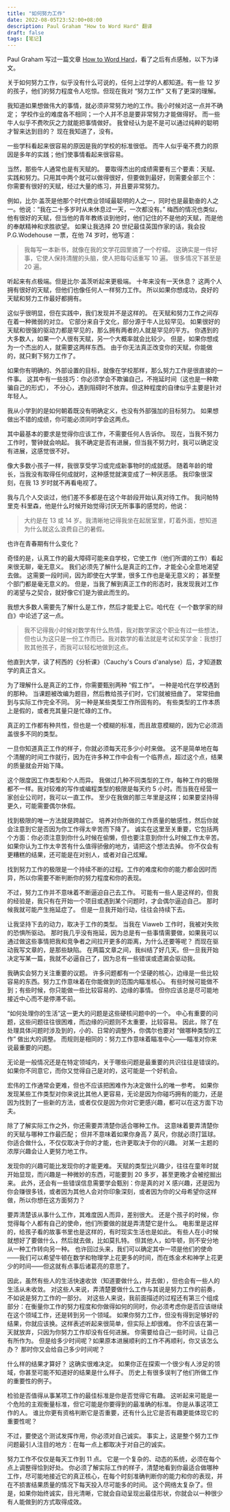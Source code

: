 ```yaml
---
title: "如何努力工作"
date: 2022-08-05T23:52:00+08:00
description: Paul Graham "How to Word Hard" 翻译
draft: false
tags: [笔记]
---
```


Paul Graham 写过一篇文章 [How to Word Hard](http://paulgraham.com/hwh.html)，看了之后有点感触，以下为译文。

关于如何努力工作，似乎没有什么可说的，任何上过学的人都知道。有一些 12 岁的孩子，他们的努力程度令人吃惊。但现在我对 “努力工作” 又有了更深的理解。

我知道如果想做伟大的事情，就必须非常努力地的工作。我小时候对这一点并不确定；
学校作业的难度各不相同；一个人并不总是要非常努力才能做得好。
而一些牛人似乎不费吹灰之力就能把事情做好。
我曾经认为是不是可以通过纯粹的聪明才智来达到目的？
现在我知道了，没有。

一些学科看起来很容易的原因是我的学校的标准很低。
而牛人似乎毫不费力的原因是多年的实践；他们使事情看起来很容易。

当然，那些牛人通常也是有天赋的。
要取得杰出的成绩需要有三个要素：天赋、实践和努力。只用其中两个就可以做得很好，但要做到最好，则需要全部三个：
你需要有很好的天赋，经过大量的练习，并且要非常努力。

例如，比尔·盖茨是他那个时代商业领域最聪明的人之一，同时也是最勤奋的人之一。他说：“我在二十多岁时从未休息过一天，一次都没有。”
梅西的情况也类似，他有很好的天赋，但当他的青年教练谈到他时，他们记住的不是他的天赋，而是他的奉献精神和求胜欲望。
如果让我选择 20 世纪最佳英国作家的话，我会投 P.G.Wodehouse 一票，在他 74 岁时，他写道：

> 我每写一本新书，就像在我的文学花园里摘了一个柠檬。
> 这确实是一件好事，它使人保持清醒的头脑，使人把每句话重写 10 遍。
> 很多情况下甚至是 20 遍。

听起来有点极端。但是比尔·盖茨听起来更极端。
十年来没有一天休息？
这两个人拥有很好的天赋，但他们也像任何人一样努力工作。
所以如果你想成功，良好的天赋和努力工作最好都拥有。

这似乎很明显，但在实践中，我们发现并不是这样的。
在天赋和努力工作之间存在着一种微弱的对立。
它部分来自于文化，部分源于牛人比较罕见。
如果很好的天赋和很强的驱动力都是罕见的，那么拥有两者的人就是罕见的平方。
你遇到的大多数人，如果一个人很有天赋，另一个大概率就会比较少。
但是，如果你想成为一个杰出的人，就需要这两样东西。
由于你无法真正改变你的天赋，你能做的，就只剩下努力工作了。

如果你有明确的、外部设置的目标，就像在学校那样，那么努力工作是很直接的一件事。
这其中有一些技巧：你必须学会不欺骗自己，不拖延时间（这也是一种欺骗自己的形式），
不分心，遇到阻碍时不放弃。但这种程度的自律似乎主要是针对年轻人。

我从小学到的是如何朝着既没有明确定义，也没有外部强加的目标努力。
如果想做出不错的成绩，你可能必须同时学会这两点。

其中最基本的要求是觉得你应该工作，不需要任何人告诉你。
现在，当我不努力工作时，警钟就会响起。
我不确定是否有进展，但当我不努力时，我可以确定没有进展，这感觉很不好。

像大多数小孩子一样，我很享受学习或完成新事物时的成就感。
随着年龄的增长，当我没有取得任何成就时，这种感觉就演变成了一种厌恶感。
我印象很深刻，在我 13 岁时就不再看电视了。

我与几个人交谈过，他们差不多都是在这个年龄段开始认真对待工作。
我问帕特里克·科里森，他是什么时候开始觉得讨厌无所事事的感觉的，他说：

> 大约是在 13 或 14 岁。我清晰地记得我坐在起居室里，盯着外面，想知道为什么就这么浪费自己的暑假。

也许在青春期有什么变化？

奇怪的是，认真工作的最大障碍可能来自学校，它使工作（他们所谓的工作）看起来很无聊，毫无意义。
我们必须先了解什么是真正的工作，才能全心全意地渴望去做。
这需要一段时间，因为即使在大学里，很多工作也是毫无意义的；
甚至整个部门都是毫无意义的。
但是，当我了解到真正工作的形态时，我发现我对工作的渴望与之契合，就好像它们是为彼此而生的。

我想大多数人需要先了解什么是工作，然后才能爱上它。哈代在《一个数学家的辩白》中论述了这一点。

> 我不记得我小时候对数学有什么热情，我对数学家这个职业有过一些想法，但也认为这只是一份工作而已。我对数学的看法就是考试和奖学金：我想打败其他孩子，而我可以轻松地做到这点。

他直到大学，读了柯西的《分析课》（Cauchy's Cours d'analyse）后，才知道数学的真正含义。

为了理解什么是真正的工作，你需要甄别两种 “假工作”。
一种是哈代在学校遇到的那种。
当课题被改编为题目，然后教给孩子们时，它们就被扭曲了。
常常扭曲到与实际工作完全不同。
另一种是某些类型工作所固有的。
有些类型的工作本质上是假的，或者充其量只是忙碌的工作。

真正的工作都有种共性，但也是一个模糊的标准，而且故意模糊的，因为它必须涵盖很多不同的类型。

一旦你知道真正工作的样子，你就必须每天花多少小时来做。
这不是简单地在每个清醒的时间工作就行，因为在许多种工作中会有一个临界点，超过这个点，结果的质量就会开始下降。

这个限度因工作类型和个人而异。
我做过几种不同类型的工作，每种工作的极限都不一样。我对较难的写作或编程类型的极限是每天约 5 小时。而当我在经营一家创业公司时，我可以一直工作。
至少在我做的那三年里是这样；如果要坚持得更久，可能需要偶尔休假。

找到极限的唯一方法就是跨越它。
培养对你所做的工作质量的敏感性，然后你就会注意到它是否因为你工作得太辛苦而下降了。
诚实在这里至关重要，它包括两个方面：你必须注意到你什么时候在偷懒，但也要注意到你什么时候工作太辛苦。
如果你认为工作太辛苦有什么值得骄傲的地方，请把这个想法去掉。
你不仅会有更糟糕的结果，还可能是在对别人，或者对自己炫耀。

找到努力工作的极限是一个持续不断的过程。工作的难度和你的能力都会因时而异，所以你需要不断判断你的努力程度和你的表现。

不过，努力工作并不意味着不断逼迫自己去工作。
可能有一些人是这样的，但我的经验是，我只有在开始一个项目或遇到某个问题时，才会偶尔逼迫自己。
那时候我就可能产生拖延症了。
但是一旦我开始行动，往往会持续下去。

让我坚持下去的动力，取决于工作的类型。
当我在 Viaweb 工作时，我被对失败的恐惧所驱动。
那时我几乎没有拖延，因为总是有一些事情需要做，如果我可以通过做这些事情把我和竞争者之间拉开更多的距离，为什么还要等呢？
而现在驱动我写文章的，是那些缺陷。
在两篇文章之间，我纠结了好几天。但一旦我开始决定写某一篇，我就不必逼自己了，因为总有一些错误或遗漏会驱动我。

我确实会努力关注重要的议题。
许多问题都有一个坚硬的核心，边缘是一些比较容易的东西。努力工作意味着在你能做到的范围内瞄准核心。
有些时候可能做不到；有些时候，你只能做一些比较容易的、边缘的事情。
但你应该总是尽可能地接近中心而不是停滞不前。

“如何处理你的生活”这一更大的问题是这些硬核问题中的一个。
中心有重要的问题，这些问题往往很困难，而边缘的问题则不太重要，比较容易。
因此，除了在处理具体问题时涉及到的，小的、日常的调整外，你偶尔也要对 “做哪种类型的工作” 做出大的调整。
而规则是相同的：努力工作意味着瞄准中心——瞄准对你来说最重要的问题。

无论是一般情况还是在特定领域内，关于哪些问题是最重要的共识往往是错误的。如果你不同意它，而你又觉得自己是对的，这可能是一个好机会。

宏伟的工作通常会更难，但也不应该把困难作为决定做什么的唯一参考。
如果你发现某些工作类型对你来说比其他人更容易，无论是因为你碰巧拥有的能力，还是因为找到了一些新的方法，或者仅仅是因为你对它更感兴趣，都可以在这方面下功夫。

除了了解实际工作之外，你还需要弄清楚你适合哪种工作。
这意味着要弄清楚你的天赋与哪种工作最匹配；
但并不意味着如果你身高 7 英尺，你就必须打篮球。
你适合做什么，不仅仅取决于你的才能，也许更取决于你的兴趣。
对某一主题的浓厚兴趣会让人更努力地工作。

发现你的兴趣可能比发现你的才能更难。
天赋的类型比兴趣少，往往在童年时就开始显现，而兴趣是一种微妙的东西，可能要到 20 多岁，甚至更晚才会被挖掘出来。
此外，还会有一些错误信息需要学会甄别：你是真的对 X 感兴趣，还是因为你会赚很多钱，或者因为其他人会对你印象深刻，或者因为你的父母希望你这样做，所以你想在这方面努力？

要弄清楚该从事什么工作，其难度因人而异，差别很大。
还是个孩子的时候，你觉得每个人都有自己的使命，他们所要做的就是弄清楚它是什么。
电影里是这样的，给孩子看的故事书里也是这样的，有时现实生活也是如此。
有些人在小时候就想好了要做什么，然后就去做，比如莫扎特。
但其他人，如牛顿，则不安分地从一种工作转向另一种。
也许回过头来，我们可以确定其中一项是他们的使命——我们可以希望牛顿在数学和物理学上花更多的时间，而在炼金术和神学上花更少的时间——但这就有点事后诸葛亮的意思了。

因此，虽然有些人的生活快速收敛（知道要做什么，并去做），但也会有一些人的生活从未收敛。
对这些人来说，弄清楚要做什么工作与其说是努力工作的前奏，不如说是努力工作的一部分。
对这些人来说，我前面描述的过程还有第三个组成部分：在衡量你工作的努力程度和你做得如何的同时，你必须考虑你是否应该继续在这个领域工作，还是转到另一个领域。
如果你努力工作，但没有得到足够好的结果，你就应该换。这样表述听起来很简单，但实际上却很难。
你不应该在第一天就放弃，只因为你努力工作却没有任何进展。
你需要给自己一些时间，让自己有所作为。
但是给多少时间呢？如果原本进展顺利的工作不再顺利，你又该怎么办？
那时你又会给自己多少时间呢？

什么样的结果才算好？
这确实很难决定。
如果你正在探索一个很少有人涉足的领域，你甚至可能不知道好的结果是什么样子。
历史上有很多误判了他们所做工作的重要性的例子。

检验是否值得从事某项工作的最佳标准是你是否觉得它有趣。
这听起来可能是一个危险的主观衡量标准，但它可能是你要得到的最准确的标准。
你是从事这项工作的人。
谁比你更有资格判断它是否重要，还有什么比它是否有趣更能体现它的重要性呢？

不过，要使这个测试发挥作用，你必须对自己诚实。
事实上，这是整个努力工作问题最引人注目的地方：在每一点上都取决于对自己的诚实。

努力工作不仅仅是每天工作到 11 点。
它是一个复杂的、动态的系统，必须在每个点上调整得恰到好处。
你必须了解实际工作的样子，清楚地看到你最适合做哪种工作，尽可能地接近它的真正核心，在每个时刻准确判断你的能力和你的表现，并在不损害结果质量的情况下每天投入尽可能多的时间。
这个网络太复杂了。但是，如果你始终诚实，目光清晰，它就会自动呈现出最佳形状，你就会以一种很少有人能做到的方式取得成效。

